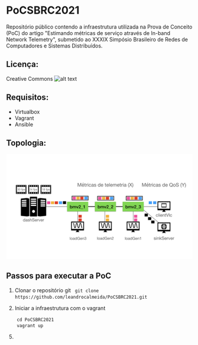 # PoCSBRC2021

Repositório público contendo a infraestrutura utilizada na Prova de Conceito (PoC) do artigo "Estimando métricas de serviço através de In-band Network Telemetry", submetido ao XXXIX Simpósio Brasileiro de Redes de Computadores e Sistemas Distribuídos.

## Licença: 
Creative Commons ![alt text](https://upload.wikimedia.org/wikipedia/commons/thumb/9/99/Cc-by-nc_icon.svg/88px-Cc-by-nc_icon.svg.png)

## Requisitos: 
- Virtualbox
- Vagrant
- Ansible

## Topologia:
![alt text](https://raw.githubusercontent.com/leandrocalmeida/PoCSBRC2021/main/pictures/Cenario.jpeg)

## Passos para executar a PoC
1. Clonar o repositório git
``` git clone https://github.com/leandrocalmeida/PoCSBRC2021.git```

3. Iniciar a infraestrutura com o vagrant
``` 
    cd PoCSBRC2021 
    vagrant up
```

5. 

